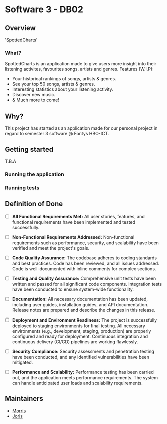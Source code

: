 # Software 3 - DB02

## Overview

'SpottedCharts'


### What?

SpottedCharts is an application made to give users more insight into their listening activites, favourites songs, artists and genres. Features (W.I.P):


- Your historical rankings of songs, artists & genres.
- See your top 50 songs, artists & genres.
- Interesting statistics about your listening activity.
- Discover new music.
- & Much more to come!

## Why?

This project has started as an application made for our personal project in regard to semester 3 software @ Fontys HBO-ICT.

## Getting started

T.B.A

### Running the application

### Running tests

## Definition of Done

- [ ] **All Functional Requirements Met:** All user stories, features, and functional requirements have been implemented and tested successfully.

- [ ] **Non-Functional Requirements Addressed:** Non-functional requirements such as performance, security, and scalability have been verified and meet the project's goals.

- [ ] **Code Quality Assurance:** The codebase adheres to coding standards and best practices. Code has been reviewed, and all issues addressed. Code is well-documented with inline comments for complex sections.

- [ ] **Testing and Quality Assurance:** Comprehensive unit tests have been written and passed for all significant code components. Integration tests have been conducted to ensure system-wide functionality.

- [ ] **Documentation:** All necessary documentation has been updated, including user guides, installation guides, and API documentation. Release notes are prepared and describe the changes in this release.

- [ ] **Deployment and Environment Readiness:** The project is successfully deployed to staging environments for final testing. All necessary environments (e.g., development, staging, production) are properly configured and ready for deployment. Continuous integration and continuous delivery (CI/CD) pipelines are working flawlessly.

- [ ] **Security Compliance:** Security assessments and penetration testing have been conducted, and any identified vulnerabilities have been mitigated.

- [ ] **Performance and Scalability:** Performance testing has been carried out, and the application meets performance requirements. The system can handle anticipated user loads and scalability requirements.

## Maintainers

- [Morris](https://github.com/MorrisHannessen)
- [Joris](https://github.com/theartcher)
